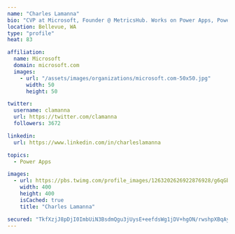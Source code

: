 ```yaml
---
name: "Charles Lamanna"
bio: "CVP at Microsoft, Founder @ MetricsHub. Works on Power Apps, Power Automate, Power Virtual Agent, Common Data Service and Dynamics 365."
location: Bellevue, WA
type: "profile"
heat: 83

affiliation:
  name: Microsoft
  domain: microsoft.com
  images:
    - url: "/assets/images/organizations/microsoft.com-50x50.jpg"
      width: 50
      height: 50

twitter:
  username: clamanna
  url: https://twitter.com/clamanna
  followers: 3672

linkedin:
  url: https://www.linkedin.com/in/charleslamanna

topics:
  - Power Apps

images:
  - url: https://pbs.twimg.com/profile_images/1263202626922876928/g6qGbHZ-_400x400.jpg
    width: 400
    height: 400
    isCached: true
    title: "Charles Lamanna"

secured: "TkfXzjJ8pDjI0ImbUiN3BsdmQgu3jUysE+eefdsWg1jDV+hgON/rwshpXBqAyJLvju/qLOp6wGiRZrFSOHQr8bPzfOu2B4EoCHWcp/Rwl9SNHzTYsFELxiPswudn7Cy1i1zlcM/2aUkepb63Rkpz2YmfpPI/kDN/0wiiRyACPEvXsS8dacGy/Ma/3sAVSlIyW/H0AtIhISJYvEOIt5twhqa8tzidyhgLtNcwN36wq4DTMYP+z9i4ns2NxuspI8zjrhtdxXdVz443TpXkLKJoOHd78RfLqthl18nJCqg9KCA2iUrut6XsTnVUm0G60fLVU35coqPH4+INSYF+b00mYbmVu7Jkv6g2ytD6fcpsq2MVL0GY1/N1VWag606ar1PW4ojBlw5ahCvl3EDOAGXHMEpHQvAT/K4wcLcGO4eUP1k=;4vUWrTCwQbatdZ+yTHlobg=="
---
```


